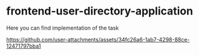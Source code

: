 # frontend-user-directory-application
Here you can find implementation of the task

https://github.com/user-attachments/assets/34fc26a6-1ab7-4298-88ce-12471797bba1
